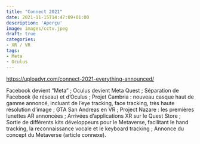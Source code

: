 ```yaml
---
title: "Connect 2021"
date: 2021-11-15T14:47:09+01:00
description: 'Aperçu'
image: images/cctv.jpeg
draft: true
categories:
- XR / VR
tags: 
- Meta
- Oculus
---
```

https://uploadvr.com/connect-2021-everything-announced/

Facebook devient “Meta” ;
Oculus devient Meta Quest ;
Séparation de Facebook (le réseau) et d’Oculus ;
Projet Cambria : nouveau casque haut de gamme annoncé, incluant de l’eye tracking, face tracking, très haute résolution d’image ;
GTA San Andreas en VR ;
Project Nazare : les premières lunettes AR annoncées ;
Arrivées d’applications XR sur le Quest Store ;
Sortie de différents kits développeurs pour le Metaverse, facilitant le hand tracking, la reconnaissance vocale et le keyboard tracking ;
Annonce du concept du Metaverse (article connexe).
